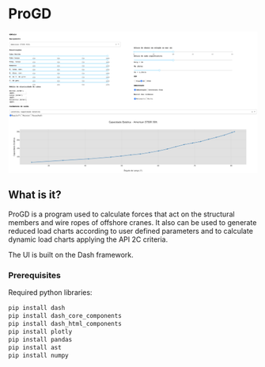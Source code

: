 # ProGD
![Screenshot](ProGD.png)
## What is it?

ProGD is a program used to calculate forces that act on the structural members and wire ropes of offshore cranes. It also can be used to generate reduced load charts according to user defined parameters and to calculate dynamic load charts applying the API 2C criteria.

The UI is built on the Dash framework.

### Prerequisites

Required python libraries:

```shell
pip install dash
pip install dash_core_components
pip install dash_html_components
pip install plotly
pip install pandas
pip install ast
pip install numpy
```
